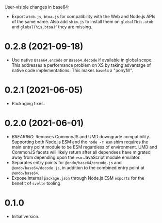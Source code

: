 User-visible changes in base64:

- Export `atob.js`, `btoa.js` for compatibility with the Web and Node.js APIs of
  the same name.  Also add `shim.js` to install them on `globalThis.atob` and
  `globalThis.btoa` if they are missing.

# 0.2.8 (2021-09-18)

- Use native `Base64.encode` or `Base64.decode` if available in global scope.
  This addresses a performance problem on XS by taking advantage of native code
  implementations.
  This makes `base64` a "ponyfill".

# 0.2.1 (2021-06-05)

- Packaging fixes.

# 0.2.0 (2021-06-01)

- *BREAKING*: Removes CommonJS and UMD downgrade compatibility.
  Supporting both Node.js ESM and the `node -r esm` shim requires the main
  entry point module to be ESM regardless of environment.
  UMD and CommonJS facets will likely return after all dependees have migrated
  away from depending upon the `esm` JavaScript module emulator.
- Separates entry points for `@endo/base64/encode.js` and
  `@endo/base64/decode.js`, in addition to the combined entry point at
  `@endo/base64`.
- Expose internal `package.json` through Node.js ESM `exports` for the benefit
  of `svelte` tooling.

# 0.1.0

- Initial version.
